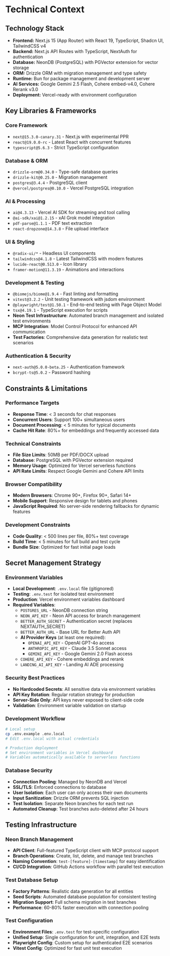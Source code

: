 # Technical Context

## Technology Stack

- **Frontend:** Next.js 15 (App Router) with React 19, TypeScript, Shadcn UI, TailwindCSS v4
- **Backend:** Next.js API Routes with TypeScript, NextAuth for authentication
- **Database:** NeonDB (PostgreSQL) with PGVector extension for vector storage
- **ORM:** Drizzle ORM with migration management and type safety
- **Runtime:** Bun for package management and development server
- **AI Services:** Google Gemini 2.5 Flash, Cohere embed-v4.0, Cohere Rerank v3.0
- **Deployment:** Vercel-ready with environment configuration

## Key Libraries & Frameworks

### Core Framework
- `next@15.3.0-canary.31` - Next.js with experimental PPR
- `react@19.0.0-rc` - Latest React with concurrent features
- `typescript@5.6.3` - Strict TypeScript configuration

### Database & ORM
- `drizzle-orm@0.34.0` - Type-safe database queries
- `drizzle-kit@0.25.0` - Migration management
- `postgres@3.4.4` - PostgreSQL client
- `@vercel/postgres@0.10.0` - Vercel PostgreSQL integration

### AI & Processing
- `ai@4.3.13` - Vercel AI SDK for streaming and tool calling
- `@ai-sdk/xai@1.2.15` - xAI Grok model integration
- `pdf-parse@1.1.1` - PDF text extraction
- `react-dropzone@14.3.8` - File upload interface

### UI & Styling
- `@radix-ui/*` - Headless UI components
- `tailwindcss@4.1.8` - Latest TailwindCSS with modern features
- `lucide-react@0.513.0` - Icon library
- `framer-motion@11.3.19` - Animations and interactions

### Development & Testing
- `@biomejs/biome@1.9.4` - Fast linting and formatting
- `vitest@3.2.2` - Unit testing framework with jsdom environment
- `@playwright/test@1.50.1` - End-to-end testing with Page Object Model
- `tsx@4.19.1` - TypeScript execution for scripts
- **Neon Test Infrastructure**: Automated branch management and isolated test environments
- **MCP Integration**: Model Control Protocol for enhanced API communication
- **Test Factories**: Comprehensive data generation for realistic test scenarios

### Authentication & Security
- `next-auth@5.0.0-beta.25` - Authentication framework
- `bcrypt-ts@5.0.2` - Password hashing

## Constraints & Limitations

### Performance Targets
- **Response Time**: < 3 seconds for chat responses
- **Concurrent Users**: Support 100+ simultaneous users
- **Document Processing**: < 5 minutes for typical documents
- **Cache Hit Rate**: 80%+ for embeddings and frequently accessed data

### Technical Constraints
- **File Size Limits**: 50MB per PDF/DOCX upload
- **Database**: PostgreSQL with PGVector extension required
- **Memory Usage**: Optimized for Vercel serverless functions
- **API Rate Limits**: Respect Google Gemini and Cohere API limits

### Browser Compatibility
- **Modern Browsers**: Chrome 90+, Firefox 90+, Safari 14+
- **Mobile Support**: Responsive design for tablets and phones
- **JavaScript Required**: No server-side rendering fallbacks for dynamic features

### Development Constraints
- **Code Quality**: < 500 lines per file, 80%+ test coverage
- **Build Time**: < 5 minutes for full build and test cycle
- **Bundle Size**: Optimized for fast initial page loads

## Secret Management Strategy

### Environment Variables
- **Local Development**: `.env.local` file (gitignored)
- **Testing**: `.env.test` for isolated test environment
- **Production**: Vercel environment variables dashboard
- **Required Variables**:
  - `POSTGRES_URL` - NeonDB connection string
  - `NEON_API_KEY` - Neon API access for branch management
  - `BETTER_AUTH_SECRET` - Authentication secret (replaces NEXTAUTH_SECRET)
  - `BETTER_AUTH_URL` - Base URL for Better Auth API
  - **AI Provider Keys** (at least one required):
    - `OPENAI_API_KEY` - OpenAI GPT-4o access
    - `ANTHROPIC_API_KEY` - Claude 3.5 Sonnet access
    - `GEMINI_API_KEY` - Google Gemini 2.0 Flash access
  - `COHERE_API_KEY` - Cohere embeddings and rerank
  - `LANDING_AI_API_KEY` - Landing AI ADE processing

### Security Best Practices
- **No Hardcoded Secrets**: All sensitive data via environment variables
- **API Key Rotation**: Regular rotation strategy for production
- **Server-Side Only**: API keys never exposed to client-side code
- **Validation**: Environment variable validation on startup

### Development Workflow
```bash
# Local setup
cp .env.example .env.local
# Edit .env.local with actual credentials

# Production deployment
# Set environment variables in Vercel dashboard
# Variables automatically available to serverless functions
```

### Database Security
- **Connection Pooling**: Managed by NeonDB and Vercel
- **SSL/TLS**: Enforced connections to database
- **User Isolation**: Each user can only access their own documents
- **Input Sanitization**: Drizzle ORM prevents SQL injection
- **Test Isolation**: Separate Neon branches for each test run
- **Automated Cleanup**: Test branches auto-deleted after 24 hours

## Testing Infrastructure

### Neon Branch Management
- **API Client**: Full-featured TypeScript client with MCP protocol support
- **Branch Operations**: Create, list, delete, and manage test branches
- **Naming Convention**: `test-[feature]-[timestamp]` for easy identification
- **CI/CD Integration**: GitHub Actions workflow with parallel test execution

### Test Database Setup
- **Factory Patterns**: Realistic data generation for all entities
- **Seed Scripts**: Automated database population for consistent testing
- **Migration Support**: Full schema migration in test branches
- **Performance**: 60-80% faster execution with connection pooling

### Test Configuration
- **Environment Files**: `.env.test` for test-specific configuration
- **Unified Setup**: Single configuration for unit, integration, and E2E tests
- **Playwright Config**: Custom setup for authenticated E2E scenarios
- **Vitest Config**: Optimized for fast unit test execution
